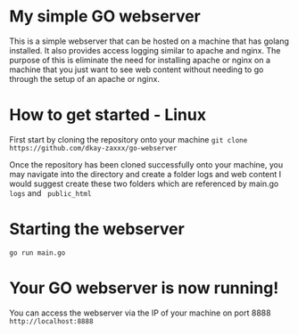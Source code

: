 # My simple GO webserver

This is a simple webserver that can be hosted on a machine that has golang installed. It also provides access logging similar to apache and nginx. The purpose of this is eliminate the need for installing apache or nginx on a machine that you just want to see web content without needing to go through the setup of an apache or nginx.

# How to get started - Linux
First start by cloning the repository onto your machine
`git clone https://github.com/dkay-zaxxx/go-webserver`

Once the repository has been cloned successfully onto your machine, you may navigate into the directory and create a folder logs and web content
I would suggest create these two folders which are referenced by main.go `logs` and ` public_html` 

# Starting the webserver

`go run main.go`

# Your GO webserver is now running!
You can access the webserver via the IP of your machine on port 8888
`http://localhost:8888`
